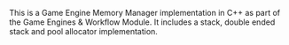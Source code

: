 This is a Game Engine Memory Manager implementation in C++ as part of the Game Engines & Workflow Module. It includes a stack, double ended stack and pool allocator implementation. 
